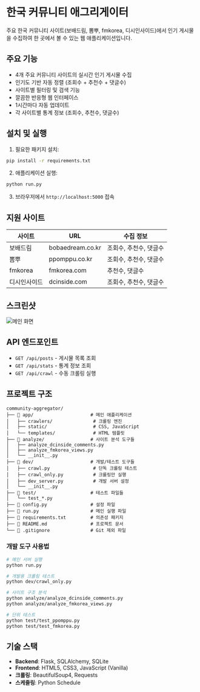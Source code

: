 # 한국 커뮤니티 애그리게이터

주요 한국 커뮤니티 사이트(보배드림, 뽐뿌, fmkorea, 디시인사이드)에서 인기 게시물을 수집하여 한 곳에서 볼 수 있는 웹 애플리케이션입니다.

## 주요 기능

- 4개 주요 커뮤니티 사이트의 실시간 인기 게시물 수집
- 인기도 기반 자동 정렬 (조회수 + 추천수 + 댓글수)
- 사이트별 필터링 및 검색 기능
- 깔끔한 반응형 웹 인터페이스
- 1시간마다 자동 업데이트
- 각 사이트별 통계 정보 (조회수, 추천수, 댓글수)

## 설치 및 실행

1. 필요한 패키지 설치:
```bash
pip install -r requirements.txt
```

2. 애플리케이션 실행:
```bash
python run.py
```

3. 브라우저에서 `http://localhost:5000` 접속

## 지원 사이트

| 사이트 | URL | 수집 정보 |
|--------|-----|-----------|
| 보배드림 | bobaedream.co.kr | 조회수, 추천수, 댓글수 |
| 뽐뿌 | ppomppu.co.kr | 조회수, 추천수, 댓글수 |
| fmkorea | fmkorea.com | 추천수, 댓글수 |
| 디시인사이드 | dcinside.com | 조회수, 추천수, 댓글수 |

## 스크린샷

![메인 화면](screenshot.png)

## API 엔드포인트

- `GET /api/posts` - 게시물 목록 조회
- `GET /api/stats` - 통계 정보 조회  
- `GET /api/crawl` - 수동 크롤링 실행

## 프로젝트 구조

```
community-aggregator/
├── 📂 app/                     # 메인 애플리케이션
│   ├── crawlers/               # 크롤링 엔진
│   ├── static/                 # CSS, JavaScript  
│   └── templates/              # HTML 템플릿
├── 📂 analyze/                 # 사이트 분석 도구들
│   ├── analyze_dcinside_comments.py
│   ├── analyze_fmkorea_views.py
│   └── __init__.py
├── 📂 dev/                     # 개발/테스트 도구들
│   ├── crawl.py                # 단독 크롤링 테스트
│   ├── crawl_only.py           # 크롤링만 실행
│   ├── dev_server.py           # 개발 서버 설정
│   └── __init__.py
├── 📂 test/                    # 테스트 파일들
│   └── test_*.py
├── 📄 config.py                # 설정 파일
├── 📄 run.py                   # 메인 실행 파일
├── 📄 requirements.txt         # 의존성 패키지
├── 📄 README.md                # 프로젝트 문서
└── 📄 .gitignore               # Git 제외 파일
```

### 개발 도구 사용법

```bash
# 메인 서버 실행
python run.py

# 개발용 크롤링 테스트
python dev/crawl_only.py

# 사이트 구조 분석
python analyze/analyze_dcinside_comments.py
python analyze/analyze_fmkorea_views.py

# 단위 테스트
python test/test_ppomppu.py
python test/test_fmkorea.py
```

## 기술 스택

- **Backend**: Flask, SQLAlchemy, SQLite
- **Frontend**: HTML5, CSS3, JavaScript (Vanilla)
- **크롤링**: BeautifulSoup4, Requests
- **스케줄링**: Python Schedule